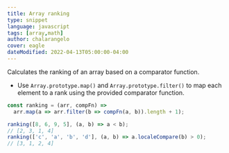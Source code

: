```yaml
---
title: Array ranking
type: snippet
language: javascript
tags: [array,math]
author: chalarangelo
cover: eagle
dateModified: 2022-04-13T05:00:00-04:00
---
```


Calculates the ranking of an array based on a comparator function.

- Use `Array.prototype.map()` and `Array.prototype.filter()` to map each element to a rank using the provided comparator function.

```js
const ranking = (arr, compFn) =>
  arr.map(a => arr.filter(b => compFn(a, b)).length + 1);
```

```js
ranking([8, 6, 9, 5], (a, b) => a < b);
// [2, 3, 1, 4]
ranking(['c', 'a', 'b', 'd'], (a, b) => a.localeCompare(b) > 0);
// [3, 1, 2, 4]
```
